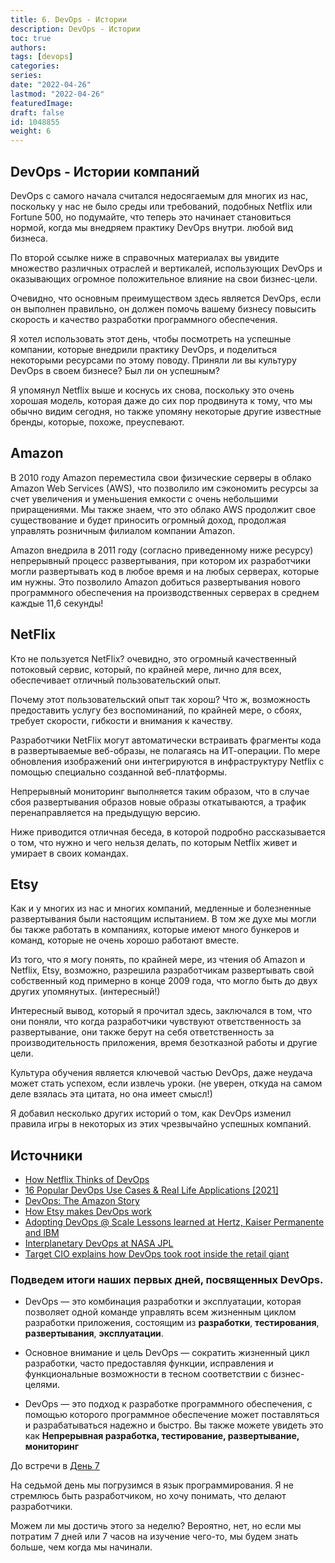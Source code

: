 ```yaml
---
title: 6. DevOps - Истории
description: DevOps - Истории
toc: true
authors:
tags: [devops]
categories:
series:
date: "2022-04-26"
lastmod: "2022-04-26"
featuredImage:
draft: false
id: 1048855
weight: 6
---
```


## DevOps - Истории компаний

DevOps с самого начала считался недосягаемым для многих из нас, поскольку у нас не было среды или требований, подобных Netflix или Fortune 500, но подумайте, что теперь это начинает становиться нормой, когда мы внедряем практику DevOps внутри. любой вид бизнеса.

По второй ссылке ниже в справочных материалах вы увидите множество различных отраслей и вертикалей, использующих DevOps и оказывающих огромное положительное влияние на свои бизнес-цели.

Очевидно, что основным преимуществом здесь является DevOps, если он выполнен правильно, он должен помочь вашему бизнесу повысить скорость и качество разработки программного обеспечения.

Я хотел использовать этот день, чтобы посмотреть на успешные компании, которые внедрили практику DevOps, и поделиться некоторыми ресурсами по этому поводу. Приняли ли вы культуру DevOps в своем бизнесе? Был ли он успешным?

Я упомянул Netflix выше и коснусь их снова, поскольку это очень хорошая модель, которая даже до сих пор продвинута к тому, что мы обычно видим сегодня, но также упомяну некоторые другие известные бренды, которые, похоже, преуспевают.

## Amazon
В 2010 году Amazon переместила свои физические серверы в облако Amazon Web Services (AWS), что позволило им сэкономить ресурсы за счет увеличения и уменьшения емкости с очень небольшими приращениями. Мы также знаем, что это облако AWS продолжит свое существование и будет приносить огромный доход, продолжая управлять розничным филиалом компании Amazon.

Amazon внедрила в 2011 году (согласно приведенному ниже ресурсу) непрерывный процесс развертывания, при котором их разработчики могли развертывать код в любое время и на любых серверах, которые им нужны. Это позволило Amazon добиться развертывания нового программного обеспечения на производственных серверах в среднем каждые 11,6 секунды!

## NetFlix
Кто не пользуется NetFlix? очевидно, это огромный качественный потоковый сервис, который, по крайней мере, лично для всех, обеспечивает отличный пользовательский опыт.

Почему этот пользовательский опыт так хорош? Что ж, возможность предоставить услугу без воспоминаний, по крайней мере, о сбоях, требует скорости, гибкости и внимания к качеству.

Разработчики NetFlix могут автоматически встраивать фрагменты кода в развертываемые веб-образы, не полагаясь на ИТ-операции. По мере обновления изображений они интегрируются в инфраструктуру Netflix с помощью специально созданной веб-платформы.

Непрерывный мониторинг выполняется таким образом, что в случае сбоя развертывания образов новые образы откатываются, а трафик перенаправляется на предыдущую версию.

Ниже приводится отличная беседа, в которой подробно рассказывается о том, что нужно и чего нельзя делать, по которым Netflix живет и умирает в своих командах.

## Etsy
Как и у многих из нас и многих компаний, медленные и болезненные развертывания были настоящим испытанием. В том же духе мы могли бы также работать в компаниях, которые имеют много бункеров и команд, которые не очень хорошо работают вместе.

Из того, что я могу понять, по крайней мере, из чтения об Amazon и Netflix, Etsy, возможно, разрешила разработчикам развертывать свой собственный код примерно в конце 2009 года, что могло быть до двух других упомянутых. (интересный!)

Интересный вывод, который я прочитал здесь, заключался в том, что они поняли, что когда разработчики чувствуют ответственность за развертывание, они также берут на себя ответственность за производительность приложения, время безотказной работы и другие цели.

Культура обучения является ключевой частью DevOps, даже неудача может стать успехом, если извлечь уроки. (не уверен, откуда на самом деле взялась эта цитата, но она имеет смысл!)

Я добавил несколько других историй о том, как DevOps изменил правила игры в некоторых из этих чрезвычайно успешных компаний.


## Источники 

- [How Netflix Thinks of DevOps](https://www.youtube.com/watch?v=UTKIT6STSVM)
- [16 Popular DevOps Use Cases & Real Life Applications [2021]](https://www.upgrad.com/blog/devops-use-cases-applications/)
- [DevOps: The Amazon Story](https://www.youtube.com/watch?v=ZzLa0YEbGIY)
- [How Etsy makes DevOps work](https://www.networkworld.com/article/2886672/how-etsy-makes-devops-work.html)
- [Adopting DevOps @ Scale Lessons learned at Hertz, Kaiser Permanente and lBM](https://www.youtube.com/watch?v=gm18-gcgXRY)
- [Interplanetary DevOps at NASA JPL](https://www.usenix.org/conference/lisa16/technical-sessions/presentation/isla)
- [Target CIO explains how DevOps took root inside the retail giant](https://enterprisersproject.com/article/2017/1/target-cio-explains-how-devops-took-root-inside-retail-giant)

### Подведем итоги наших первых дней, посвященных DevOps.

- DevOps — это комбинация разработки и эксплуатации, которая позволяет одной команде управлять всем жизненным циклом разработки приложения, состоящим из **разработки**, **тестирования**, **развертывания**, **эксплуатации**.

- Основное внимание и цель DevOps — сократить жизненный цикл разработки, часто предоставляя функции, исправления и функциональные возможности в тесном соответствии с бизнес-целями.

- DevOps — это подход к разработке программного обеспечения, с помощью которого программное обеспечение может поставляться и разрабатываться надежно и быстро. Вы также можете увидеть это как **Непрерывная разработка, тестирование, развертывание, мониторинг**

До встречи в [День 7](../day07)

На седьмой день мы погрузимся в язык программирования. Я не стремлюсь быть разработчиком, но хочу понимать, что делают разработчики.

Можем ли мы достичь этого за неделю? Вероятно, нет, но если мы потратим 7 дней или 7 часов на изучение чего-то, мы будем знать больше, чем когда мы начинали.